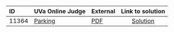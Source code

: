 | ID | UVa Online Judge | External | Link to solution |
|:---|:---|:---|:---:|
| 11364 | [Parking](https://onlinejudge.org/index.php?option=com_onlinejudge&Itemid=8&category=607&page=show_problem&problem=2349) | [PDF](https://onlinejudge.org/external/113/11364.pdf) | [Solution](https%3A//github.com/versenyi98/programming-contests/tree/master/UVa%20Online%20Judge/11364%2520-%2520Parking)|
